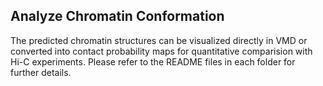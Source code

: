 ## Analyze Chromatin Conformation

The predicted chromatin structures can be visualized directly in VMD or converted into contact probability maps for quantitative comparision with Hi-C experiments. 
Please refer to the README files in each folder for further details.

